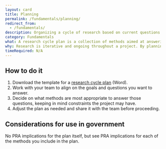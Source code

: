```yaml
---
layout: card
title: Planning
permalink: /fundamentals/planning/
redirect_from:
  - /fundamentals/
description: Organizing a cycle of research based on current questions you want to answer.
category: Fundamentals
what: A research cycle plan is a collection of methods aimed at answering specific questions.
why: Research is iterative and ongoing throughout a project. By planning research in cycles based on current questions, you can show progress and make it easier to decide next steps.
timeRequired: N/A
---
```

## How to do it

1. Download the template for a [research cycle plan](/templates/Research%20Cycle%20Plan.docx) (Word).
1. Work with your team to align on the goals and questions you want to answer.
1. Decide on what methods are most appropriate to answer those questions, keeping in mind constraints the project may have.
1. Adjust the plan as needed and share it with the team before proceeding.

<section class="method--section method--section--government-considerations" markdown="1" >

## Considerations for use in government  

No PRA implications for the plan itself, but see PRA implications for each of the methods you include in the plan.

</section>
